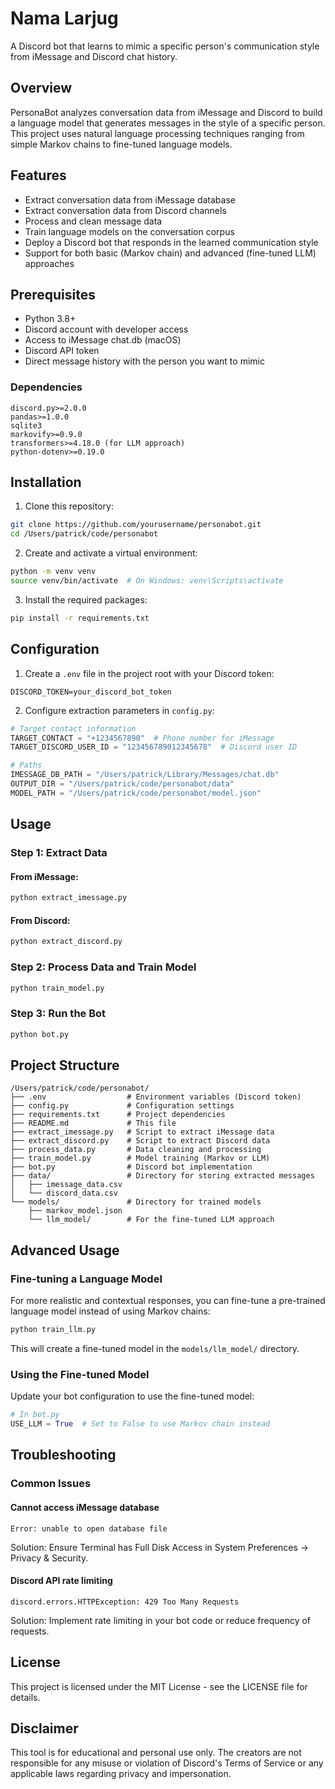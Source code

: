 # Nama Larjug

A Discord bot that learns to mimic a specific person's communication style from iMessage and Discord chat history.

## Overview

PersonaBot analyzes conversation data from iMessage and Discord to build a language model that generates messages in the style of a specific person. This project uses natural language processing techniques ranging from simple Markov chains to fine-tuned language models.

## Features

- Extract conversation data from iMessage database
- Extract conversation data from Discord channels
- Process and clean message data
- Train language models on the conversation corpus
- Deploy a Discord bot that responds in the learned communication style
- Support for both basic (Markov chain) and advanced (fine-tuned LLM) approaches

## Prerequisites

- Python 3.8+
- Discord account with developer access
- Access to iMessage chat.db (macOS)
- Discord API token
- Direct message history with the person you want to mimic

### Dependencies

```
discord.py>=2.0.0
pandas>=1.0.0
sqlite3
markovify>=0.9.0
transformers>=4.18.0 (for LLM approach)
python-dotenv>=0.19.0
```

## Installation

1. Clone this repository:

```bash
git clone https://github.com/yourusername/personabot.git
cd /Users/patrick/code/personabot
```

2. Create and activate a virtual environment:

```bash
python -m venv venv
source venv/bin/activate  # On Windows: venv\Scripts\activate
```

3. Install the required packages:

```bash
pip install -r requirements.txt
```

## Configuration

1. Create a `.env` file in the project root with your Discord token:

```
DISCORD_TOKEN=your_discord_bot_token
```

2. Configure extraction parameters in `config.py`:

```python
# Target contact information
TARGET_CONTACT = "+1234567890"  # Phone number for iMessage
TARGET_DISCORD_USER_ID = "123456789012345678"  # Discord user ID

# Paths
IMESSAGE_DB_PATH = "/Users/patrick/Library/Messages/chat.db"
OUTPUT_DIR = "/Users/patrick/code/personabot/data"
MODEL_PATH = "/Users/patrick/code/personabot/model.json"
```

## Usage

### Step 1: Extract Data

#### From iMessage:

```bash
python extract_imessage.py
```

#### From Discord:

```bash
python extract_discord.py
```

### Step 2: Process Data and Train Model

```bash
python train_model.py
```

### Step 3: Run the Bot

```bash
python bot.py
```

## Project Structure

```
/Users/patrick/code/personabot/
├── .env                  # Environment variables (Discord token)
├── config.py             # Configuration settings
├── requirements.txt      # Project dependencies
├── README.md             # This file
├── extract_imessage.py   # Script to extract iMessage data
├── extract_discord.py    # Script to extract Discord data
├── process_data.py       # Data cleaning and processing
├── train_model.py        # Model training (Markov or LLM)
├── bot.py                # Discord bot implementation
├── data/                 # Directory for storing extracted messages
│   ├── imessage_data.csv
│   └── discord_data.csv
└── models/               # Directory for trained models
    ├── markov_model.json
    └── llm_model/        # For the fine-tuned LLM approach
```

## Advanced Usage

### Fine-tuning a Language Model

For more realistic and contextual responses, you can fine-tune a pre-trained language model instead of using Markov chains:

```bash
python train_llm.py
```

This will create a fine-tuned model in the `models/llm_model/` directory.

### Using the Fine-tuned Model

Update your bot configuration to use the fine-tuned model:

```python
# In bot.py
USE_LLM = True  # Set to False to use Markov chain instead
```

## Troubleshooting

### Common Issues

#### Cannot access iMessage database
```
Error: unable to open database file
```
Solution: Ensure Terminal has Full Disk Access in System Preferences → Privacy & Security.

#### Discord API rate limiting
```
discord.errors.HTTPException: 429 Too Many Requests
```
Solution: Implement rate limiting in your bot code or reduce frequency of requests.

## License

This project is licensed under the MIT License - see the LICENSE file for details.

## Disclaimer

This tool is for educational and personal use only. The creators are not responsible for any misuse or violation of Discord's Terms of Service or any applicable laws regarding privacy and impersonation.
